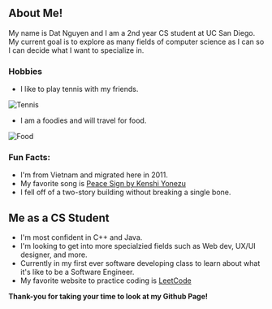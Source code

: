 ## About Me!

My name is Dat Nguyen and I am a 2nd year CS student at UC San Diego. My current goal is to explore 
as many fields of computer science as I can so I can decide what I want to specialize in.

### Hobbies

- I like to play tennis with my friends.

![Tennis](https://thumbor.forbes.com/thumbor/fit-in/1200x0/filters%3Aformat%28jpg%29/https%3A%2F%2Fspecials-images.forbesimg.com%2Fimageserve%2F1019041262%2F0x0.jpg) 

- I am a foodies and will travel for food.

![Food](https://wonect.life/wp-content/uploads/2020/04/ichiran-ramen-test.png)

### Fun Facts:
- I'm from Vietnam and migrated here in 2011.
- My favorite song is [Peace Sign by Kenshi Yonezu](https://www.youtube.com/watch?v=1oMxrHXzOsY)
- I fell off of a two-story building without breaking a single bone.

## Me as a CS Student
- I'm most confident in C++ and Java.
- I'm looking to get into more specialzied fields such as Web dev, UX/UI designer, and more.
- Currently in my first ever software developing class to learn about what it's like to be a Software Engineer.
- My favorite website to practice coding is [LeetCode](https://leetcode.com/)


**Thank-you for taking your time to look at my Github Page!**
